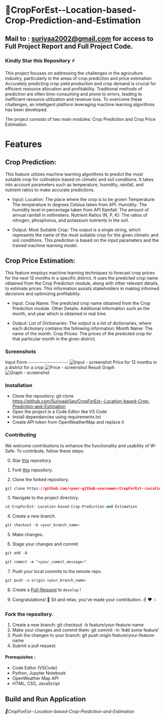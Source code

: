 # 🌾CropForEst--Location-based-Crop-Prediction-and-Estimation
## Mail to : [suriyaa2002@gmail.com](mailto:suriyaa2002@gmail.com) for access to Full Project Report and Full Project Code.

### Kindly Star this Repository ⚡
This project focuses on addressing the challenges in the agriculture industry, particularly in the areas of crop prediction and price estimation. Accurately predicting crop yield production and crop demand is crucial for efficient resource allocation and profitability. Traditional methods of prediction are often time-consuming and prone to errors, leading to inefficient resource utilization and revenue loss. To overcome these challenges, an intelligent platform leveraging machine learning algorithms has been developed.

The project consists of two main modules: Crop Prediction and Crop Price Estimation.


# Features
## Crop Prediction: 
This feature utilizes machine learning algorithms to predict the most suitable crop for cultivation based on climatic and soil conditions. It takes into account parameters such as temperature, humidity, rainfall, and nutrient ratios to make accurate predictions.

- Input:
Location: The place where the crop is to be grown
Temperature: The temperature in degrees Celsius taken from API.
Humidity: The humidity level in percentage taken from API
Rainfall: The amount of annual rainfall in millimeters.
Nutrient Ratios (N, P, K): The ratios of nitrogen, phosphorus, and potassium nutrients in the soil.

- Output:
Most Suitable Crop: The output is a single string, which represents the name of the most suitable crop for the given climatic and soil conditions. This prediction is based on the input parameters and the trained machine learning model.

## Crop Price Estimation: 
This feature employs machine learning techniques to forecast crop prices for the next 12 months in a specific district. It uses the predicted crop name obtained from the Crop Prediction module, along with other relevant details, to estimate prices. This information assists stakeholders in making informed decisions and optimizing profitability.

- Input:
Crop Name: The predicted crop name obtained from the Crop Prediction module.
Other Details: Additional information such as the month, and year which is obtained in real time.

- Output:
List of Dictionaries: The output is a list of dictionaries, where each dictionary contains the following information:
Month Name: The name of the month.
Crop Prices: The prices of the predicted crop for that particular month in the given district.

### Screenshots
Input Form 
:-------------------:
![Input - screenshot](https://github.com/SuriyaaVijay/CropForEst--Location-based-Crop-Prediction-and-Estimation/assets/92075531/7067569b-7a05-4c4d-9b72-489817398093)
Price for 12 months in a district for a crop
![Price - screenshot](https://github.com/SuriyaaVijay/CropForEst--Location-based-Crop-Prediction-and-Estimation/assets/92075531/ed77d42f-e7e3-4ab9-976f-e3d7f261cecb)
Result Graph 
![Graph - screenshot](https://github.com/SuriyaaVijay/CropForEst--Location-based-Crop-Prediction-and-Estimation/assets/92075531/f34840e5-c725-4e66-a990-7f192db546b0) 


### Installation
- Clone the repository: git clone https://github.com/SuriyaaVijay/CropForEst--Location-based-Crop-Prediction-and-Estimation
- Open the project in a Code Editor like VS Code
- Install dependancies using requirements.txt
- Create API token from OpenWeatherMap and replace it 

### Contributing
We welcome contributions to enhance the functionality and usability of W-Safe. To contribute, follow these steps:

0. Star <a href="https://github.com/SuriyaaVijay/CropForEst--Location-based-Crop-Prediction-and-Estimation" title="this">this</a> repository.

1. Fork <a href="https://github.com/SuriyaaVijay/CropForEst--Location-based-Crop-Prediction-and-Estimation" title="this">this</a> repository.

2. Clone the forked repository.
```css
git clone https://github.com/<your-github-username>/CropForEst--Location-based-Crop-Prediction-and-Estimation
```
  
3. Navigate to the project directory.
```py
cd CropForEst--Location-based-Crop-Prediction-and-Estimation
```

4. Create a new branch.
```css
git checkout -b <your_branch_name>
```

5. Make changes.

6. Stage your changes and commit
```css
git add -A

git commit -m "<your_commit_message>"
```

7. Push your local commits to the remote repo.
```css
git push -u origin <your_branch_name>
```

8. Create a <a href="https://docs.github.com/en/github/collaborating-with-pull-requests/proposing-changes-to-your-work-with-pull-requests/creating-a-pull-request" title="Pull Request">Pull-Request</a> to `develop` !

9. Congratulations! 🎉 Sit and relax, you've made your contribution. ✌️ ❤️ 💥


### Fork the repository.
1. Create a new branch: git checkout -b feature/your-feature-name
2. Make your changes and commit them: git commit -m 'Add some feature'
3. Push the changes to your branch: git push origin feature/your-feature-name
4. Submit a pull request.

#### Prerequisites :
- Code Editor (VSCode)
- Python, Jupyter Notebook
- OpenWeather Map API
- HTML, CSS, JavaScript

## Build and Run Application

###### 🌾CropForEst--Location-based-Crop-Prediction-and-Estimation 
